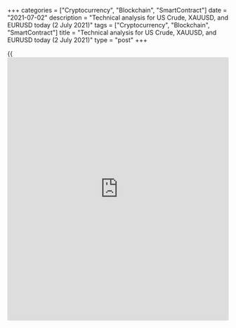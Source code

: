 +++
categories = ["Cryptocurrency", "Blockchain", "SmartContract"]
date = "2021-07-02"
description = "Technical analysis for US Crude, XAUUSD, and EURUSD today (2 July 2021)"
tags = ["Cryptocurrency", "Blockchain", "SmartContract"]
title = "Technical analysis for US Crude, XAUUSD, and EURUSD today (2 July 2021)"
type = "post"
+++

{{<iframe id="large-banner" src="https://www.bounty.group/#slide=20.0" width="100%" height="600" scrolling="no" style="border: 0px solid rgb(216, 221, 230); border-radius: 3px;">}}

2021-07-02

2021-07-02

Short-term analysis for oil, gold, and EURUSD for 02.07.2021Alex
Rodionov

I welcome my fellow traders! I have made a price forecast for US Crude,
XAUUSD, and EURUSD using a combination of margin zones methodology and
technical analysis. Based on the market analysis, I suggest entry
signals for intraday traders.

The euro price is acting according to yesterday's forecast: it is
dropping towards the lower Target Zone 1.1800 - 1.1781.

The article covers the following subjects:

## Oil price forecast for today: USCrude analysis

Yesterday, WTI oil reached the Gold Zone 2 75.03 - 74.76. The price
didn't break out the zone, which did not allow buyers to continue the
uptrend with the target at Target Zone 3 77.94 - 77.41.

A correction is now developing. Within the correction, the traders are
testing the Additional Zone 74.37 - 74.24. The AZ is a strong support
level, in which, first of all, it is reasonable to look for new
purchases according to the trend. The buy target will be yesterday's
high.

If the Additional Zone is broken out during today's trading session, it
will be possible to sell oil in correction with the target at the
Intermediary Zone 73.04 - 72.78.

### [USCrude][1] trading ideas for today:

  1. Buy according to the pattern in Additional Zone 74.37 - 74.24. TakeProfit: 75.65. StopLoss: according to the pattern rules.

  2. Sell when the Additional Zone 74.37 - 74.24 is broken out. TakeProfit: Intermediary Zone 73.04 - 72.78. StopLoss: beyond the next local high.

* * *

## Gold price forecast for today: XAUUSD analysis

Yesterday, the gold broke out the Intermediary Zone 1775 - 1773. Traders
did not provide a sell pattern, instead, they reversed the short-term
downtrend. Now the target for purchases is the upper Target Zone 1800 -
1795.

Also yesterday, the Additional Zone 1771 - 1770 was tested. This led to
new purchases, the target of which is level 1780. If this level is
broken out, the price will move towards level 1794.

If level 1780 is held, a test of support 1768 will take occur.

### [XAUUSD][2] trading ideas for today:

  1. Buy according to the pattern in Additional Zone 1771 - 1770. TakeProfit: 1780. StopLoss: according to the pattern rules.

  2. Buy according to the pattern in Intermediary Zone 1760 - 1758. TakeProfit: 1780. StopLoss: according to the pattern rules.

* * *

## Euro/Dollar forecast for today: EURUSD analysis

The euro price is acting according to yesterday's forecast: it is
dropping towards the lower Target Zone 1.1800 - 1.1781 within a short-
term downtrend. Euro sales took place in the Additional Zone 1.1885 -
1.1881 according to the Price Action pattern. Sales should be stopped at
the moment because yesterday's low has been updated.

Today it is reasonable to enter new short trades on correction according
to the pattern at strong resistances. The Additional Zone 1.1883 -
1.1879 and Intermediary Zone 1.1932 - 1.1923 serve as the strong
resistances. The target is the day's low and the Target Zone 1.1800 -
1.1781.

### [EURUSD][3] trading ideas for today:

  1. Sell according to the pattern in Additional Zone 1.1883 - 1.1879. TakeProfit: 1.1837, Target Zone 1.1800 - 1.1781. StopLoss: according to the pattern rules.

  2. Sell according to the pattern in Intermediary Zone 1.1932 - 1.1923. TakeProfit: 1.1837, Target Zone 1.1800 - 1.1781. StopLoss: according to the pattern rules.

* * *

P.S. Did you like my article? Share it in social networks: it will be
the best “thank you" :)

Ask me questions and comment below. I’ll be glad to answer your
questions and give necessary explanations.

 **Useful links:**

  * I recommend trying to trade with a reliable broker [here][4]. The system allows you to trade by yourself or copy successful traders from all across the globe.
  * Use my promo-code BLOG for getting deposit bonus 50% on LiteForex platform. Just enter this code in the appropriate field while [depositing][5] your trading account.
  * Telegram chat for traders: <t.me/liteforexengchat>. We are sharing the signals and trading experience
  * Telegram channel with high-quality analytics, Forex reviews, training articles, and other useful things for traders <t.me/liteforex>

## Price chart of EURUSD in real time mode

The content of this article reflects the author’s opinion and does not
necessarily reflect the official position of LiteForex. The material
published on this page is provided for informational purposes only and
should not be considered as the provision of investment advice for the
purposes of Directive 2004/39/EC.

Rate this article:

{{value}}

( {{count}} {{title}} )

   1. my.liteforex.com/trading?type=oil
   2. my.liteforex.com/trading/chart?symbol=XAUUSD&returnUrl=true
   3. my.liteforex.com/trading/chart?symbol=EURUSD&returnUrl=true
   4. my.liteforex.com/?category=analysts-opinions&slug=short-term-analysis-for-oil-gold-and-eurusd-for-02072021&openPopup=%2Fregistration%2Fpopup&utm_source=blog&utm_medium=article&utm_campaign=bonus
   5. my.liteforex.com/deposit/?category=analysts-opinions&slug=short-term-analysis-for-oil-gold-and-eurusd-for-02072021&promo_code=BLOG&utm_source=blog&utm_medium=article&utm_campaign=bonus